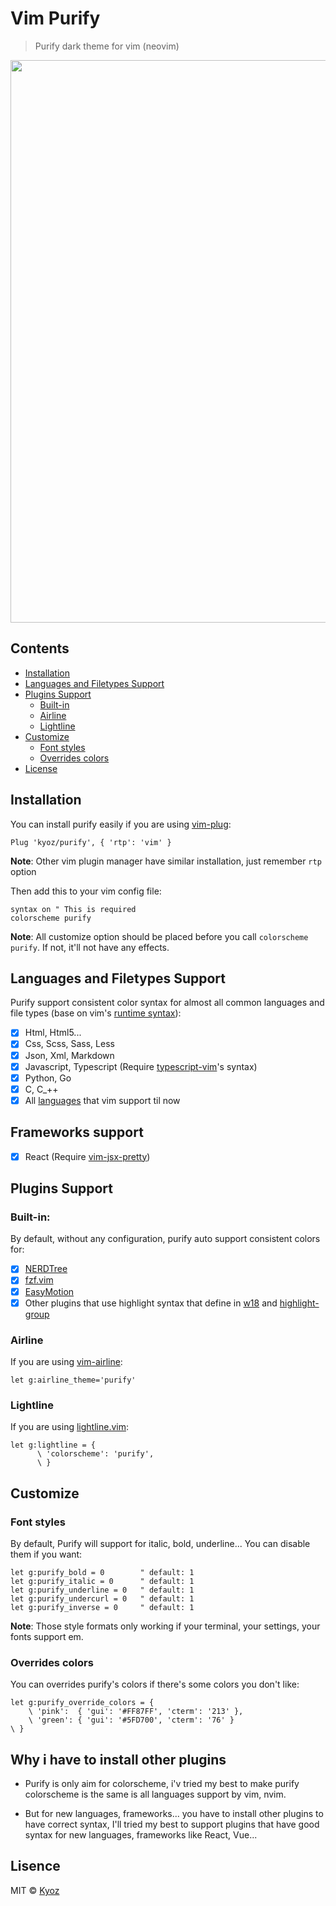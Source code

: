# Vim Purify
> Purify dark theme for vim (neovim)

<p align="center">
  <img src="https://i.imgur.com/ej5vWWS.png" width="900px">
</p>

## Contents

- [Installation](#installation)
- [Languages and Filetypes Support](#languages-and-filetypes-support)
- [Plugins Support](#plugins-support)
  - [Built-in](#built-in)
  - [Airline](#airline)
  - [Lightline](#lightline)
- [Customize](#customize)
  - [Font styles](#font-styles)
  - [Overrides colors](#overrides-colors)
- [License](#license)

## Installation

You can install purify easily if you are using [vim-plug](https://github.com/junegunn/vim-plug):

```vim
Plug 'kyoz/purify', { 'rtp': 'vim' }
```

**Note**: Other vim plugin manager have similar installation, just remember `rtp` option

Then add this to your vim config file:

```vim
syntax on " This is required
colorscheme purify
```

**Note**: All customize option should be placed before you call `colorscheme purify`. If not, it'll not have any effects.

## Languages and Filetypes Support

Purify support consistent color syntax for almost all common languages and file types (base on vim's [runtime syntax](https://github.com/vim/vim/tree/master/runtime/syntax)):

- [x] Html, Html5...
- [x] Css, Scss, Sass, Less
- [x] Json, Xml, Markdown
- [x] Javascript, Typescript (Require [typescript-vim](https://github.com/leafgarland/typescript-vim)'s syntax)
- [x] Python, Go
- [x] C, C_++
- [x] All [languages](https://github.com/vim/vim/tree/master/runtime/syntax) that vim support til now

## Frameworks support

- [x] React (Require [vim-jsx-pretty](https://github.com/MaxMEllon/vim-jsx-pretty))

## Plugins Support

### Built-in:

By default, without any configuration, purify auto support consistent colors for:

- [x] [NERDTree](https://github.com/scrooloose/nerdtree)
- [x] [fzf.vim](https://github.com/junegunn/fzf.vim)
- [x] [EasyMotion](https://github.com/easymotion/vim-easymotion)
- [x] Other plugins that use highlight syntax that define in [w18](http://vimdoc.sourceforge.net/htmldoc/syntax.html#syntax) and [highlight-group](http://vimdoc.sourceforge.net/htmldoc/options.html#'highlight')

### Airline

If you are using [vim-airline](https://github.com/vim-airline/vim-airline):

```
let g:airline_theme='purify'
```

### Lightline

If you are using [lightline.vim](https://github.com/itchyny/lightline.vim):

```
let g:lightline = {
      \ 'colorscheme': 'purify',
      \ }
```

## Customize

### Font styles

By default, Purify will support for italic, bold, underline... You can disable them if you want:

```
let g:purify_bold = 0        " default: 1
let g:purify_italic = 0      " default: 1
let g:purify_underline = 0   " default: 1
let g:purify_undercurl = 0   " default: 1
let g:purify_inverse = 0     " default: 1
```

**Note**: Those style formats only working if your terminal, your settings, your fonts support em.

### Overrides colors

You can overrides purify's colors if there's some colors you don't like:

```
let g:purify_override_colors = {
    \ 'pink':  { 'gui': '#FF87FF', 'cterm': '213' },
    \ 'green': { 'gui': '#5FD700', 'cterm': '76' }
\ }
```

## Why i have to install other plugins

- Purify is only aim for colorscheme, i'v tried my best to make purify colorscheme is the same is all languages support by vim, nvim.

- But for new languages, frameworks... you have to install other plugins to have correct syntax, I'll tried my best to support plugins that have good syntax for new languages, frameworks like React, Vue...

## Lisence
MIT © [Kyoz](mailto:banminkyoz@gmail.com)

